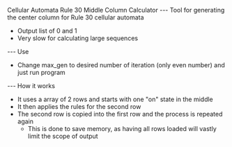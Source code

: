 Cellular Automata Rule 30 Middle Column Calculator
--- Tool for generating the center column for Rule 30 cellular automata

* Output list of 0 and 1
* Very slow for calculating large sequences

--- Use
* Change max_gen to desired number of iteration (only even number) and just run program


--- How it works
* It uses a array of 2 rows and starts with one "on" state in the middle
* It then applies the rules for the second row
* The second row is copied into the first row and the process is repeated again
	- This is done to save memory, as having all rows loaded will vastly limit the scope of output